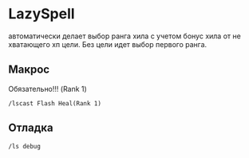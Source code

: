 # LazySpell

автоматически делает выбор ранга хила с учетом бонус хила от не хватающего хп цели. Без цели идет выбор первого ранга.

## Макрос

Обязательно!!! (Rank 1)

`/lscast Flash Heal(Rank 1)`

## Отладка

`/ls debug`
